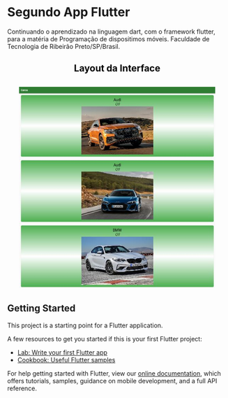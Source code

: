# Segundo App Flutter
Continuando o aprendizado na linguagem dart, com o framework flutter, para a matéria de Programação de dispositimos móveis.
Faculdade de Tecnologia de Ribeirão Preto/SP/Brasil.

<h2 align="center" style="color:black"> Layout da Interface
<h2>

<h2 align="center">
<img alt="layout" src= "https://github.com/angelresende/segundoAppFlutter/blob/master/layout.JPG" width="450px">
</h2>

## Getting Started

This project is a starting point for a Flutter application.

A few resources to get you started if this is your first Flutter project:

- [Lab: Write your first Flutter app](https://flutter.dev/docs/get-started/codelab)
- [Cookbook: Useful Flutter samples](https://flutter.dev/docs/cookbook)

For help getting started with Flutter, view our
[online documentation](https://flutter.dev/docs), which offers tutorials,
samples, guidance on mobile development, and a full API reference.
